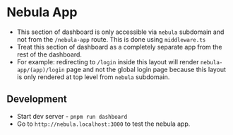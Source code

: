 # Nebula App

- This section of dashboard is only accessible via `nebula` subdomain and not from the `/nebula-app` route. This is done using `middleware.ts`
- Treat this section of dashboard as a completely separate app from the rest of the dashboard.
- For example: redirecting to `/login` inside this layout will render `nebula-app/(app)/login` page and not the global login page because this layout is only rendered at top level from `nebula` subdomain.

## Development

- Start dev server - `pnpm run dashboard`
- Go to `http://nebula.localhost:3000` to test the nebula app.
